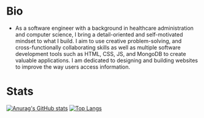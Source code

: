 # Bio
- As a software engineer with a background in healthcare administration and computer science, I bring a detail-oriented and self-motivated mindset to what I build. I aim to use creative problem-solving, and cross-functionally collaborating skills as well as multiple software development tools such as HTML, CSS, JS, and MongoDB to create valuable applications. I am dedicated to designing and building websites to improve the way users access information.

# Stats
[![Anurag's GitHub stats](https://github-readme-stats.vercel.app/api?username=chenannchi&show_icons=true&theme=radical)](https://github.com/anuraghazra/github-readme-stats)
[![Top Langs](https://github-readme-stats.vercel.app/api/top-langs/?username=chenannchi)](https://github.com/anuraghazra/github-readme-stats)

<!--
**chenannchi/chenannchi** is a ✨ _special_ ✨ repository because its `README.md` (this file) appears on your GitHub profile.

Here are some ideas to get you started:

- 🔭 I’m currently working on ...
- 🌱 I’m currently learning ...
- 👯 I’m looking to collaborate on ...
- 🤔 I’m looking for help with ...
- 💬 Ask me about ...
- 📫 How to reach me: ...
- 😄 Pronouns: ...
- ⚡ Fun fact: ...
-->

